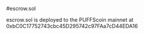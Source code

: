 #escrow.sol

escrow.sol is deployed to the PUFFScoin mainnet at 0xbC0C17752743cbc45D295742c97FAa7cD44EDA16

